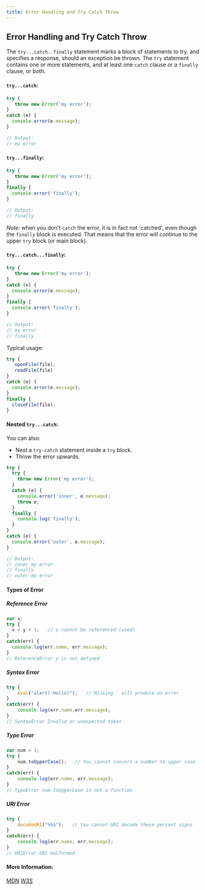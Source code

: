 ```yaml
---
title: Error Handling and Try Catch Throw
---
```

## Error Handling and Try Catch Throw

The `try...catch..finally` statement marks a block of statements to try, and specifies a response, should an exception be thrown. The `try` statement contains one or more statements, and at least one `catch` clause or a `finally` clause, or both.


#### `try...catch`:
```javascript
try {
   throw new Error('my error');
}
catch (e) {
  console.error(e.message);
}

// Output:
// my error
```


#### `try...finally`:
```javascript
try {
   throw new Error('my error');
}
finally {
  console.error('finally');
}

// Output:
// finally
```
*Note:* when you don't `catch` the error, it is in fact not 'catched', even though the `finally` block is executed. That means that the error will continue to the upper `try` block (or main block).

#### `try...catch...finally`:
```javascript
try {
   throw new Error('my error');
}
catch (e) {
  console.error(e.message);
}
finally {
  console.error('finally');
}

// Output:
// my error
// finally
```

Typical usage:
```javascript
try {
   openFile(file);
   readFile(file)
}
catch (e) {
  console.error(e.message);
}
finally {
  closeFile(file);
}
```

#### Nested `try...catch`:
You can also:
- Nest a `try-catch` statement inside a `try` block.
- Throw the error upwards.
```javascript
try {
  try {
    throw new Error('my error');
  }
  catch (e) {
    console.error('inner', e.message);
    throw e;
  }
  finally {
    console.log('finally');
  }
}
catch (e) {
  console.error('outer', e.message);
}

// Output:
// inner my error
// finally
// outer my error
```
#### Types of Error

##### Reference Error

```javascript
var x;
try {
  x = y + 1;   // y cannot be referenced (used)
}
catch(err) {
  console.log(err.name, err.message);
}
// ReferenceError y is not defined

```

##### Syntax Error

```javascript
try {
    eval("alert('Hello)");   // Missing ' will produce an error
}
catch(err) {
    console.log(err.name,err.message);
}
// SyntaxError Invalid or unexpected token
```

##### Type Error

```javascript
var num = 1;
try {
    num.toUpperCase();   // You cannot convert a number to upper case
}
catch(err) {
    console.log(err.name, err.message);
}
// TypeError num.toUpperCase is not a function
```

##### URI Error

```javascript
try {
    decodeURI("%%%");   // You cannot URI decode these percent signs
}
catch(err) {
    console.log(err.name, err.message);
}
// URIError URI malformed
```


#### More Information:

<a href='https://developer.mozilla.org/en-US/docs/Web/JavaScript/Reference/Statements/try...catch' target='_blank' rel='nofollow'>MDN</a>
<a href='https://www.w3schools.com/js/js_errors.asp' target='_blank' rel='nofollow'>W3S</a>

